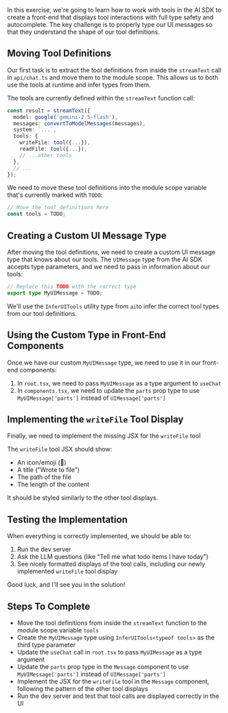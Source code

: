 In this exercise, we're going to learn how to work with tools in the AI SDK to create a front-end that displays tool interactions with full type safety and autocomplete. The key challenge is to properly type our UI messages so that they understand the shape of our tool definitions.

## Moving Tool Definitions

Our first task is to extract the tool definitions from inside the `streamText` call in `api/chat.ts` and move them to the module scope. This allows us to both use the tools at runtime and infer types from them.

The tools are currently defined within the `streamText` function call:

```ts
const result = streamText({
  model: google('gemini-2.5-flash'),
  messages: convertToModelMessages(messages),
  system: `...`,
  tools: {
    writeFile: tool({...}),
    readFile: tool({...}),
    // ...other tools
  },
  // ...
});
```

We need to move these tool definitions into the module scope variable that's currently marked with `TODO`:

```ts
// Move the tool definitions here
const tools = TODO;
```

## Creating a Custom UI Message Type

After moving the tool definitions, we need to create a custom UI message type that knows about our tools. The `UIMessage` type from the AI SDK accepts type parameters, and we need to pass in information about our tools:

```ts
// Replace this TODO with the correct type
export type MyUIMessage = TODO;
```

We'll use the `InferUITools` utility type from `ai`to infer the correct tool types from our tool definitions.

## Using the Custom Type in Front-End Components

Once we have our custom `MyUIMessage` type, we need to use it in our front-end components:

1. In `root.tsx`, we need to pass `MyUIMessage` as a type argument to `useChat`
2. In `components.tsx`, we need to update the `parts` prop type to use `MyUIMessage['parts']` instead of `UIMessage['parts']`

## Implementing the `writeFile` Tool Display

Finally, we need to implement the missing JSX for the `writeFile` tool

The `writeFile` tool JSX should show:

- An icon/emoji (📝)
- A title ("Wrote to file")
- The path of the file
- The length of the content

It should be styled similarly to the other tool displays.

## Testing the Implementation

When everything is correctly implemented, we should be able to:

1. Run the dev server
2. Ask the LLM questions (like "Tell me what todo items I have today")
3. See nicely formatted displays of the tool calls, including our newly implemented `writeFile` tool display

Good luck, and I'll see you in the solution!

## Steps To Complete

- Move the tool definitions from inside the `streamText` function to the module scope variable `tools`
- Create the `MyUIMessage` type using `InferUITools<typeof tools>` as the third type parameter
- Update the `useChat` call in `root.tsx` to pass `MyUIMessage` as a type argument
- Update the `parts` prop type in the `Message` component to use `MyUIMessage['parts']` instead of `UIMessage['parts']`
- Implement the JSX for the `writeFile` tool in the `Message` component, following the pattern of the other tool displays
- Run the dev server and test that tool calls are displayed correctly in the UI
